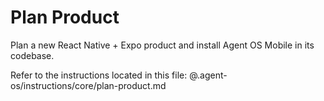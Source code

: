 # Plan Product

Plan a new React Native + Expo product and install Agent OS Mobile in its codebase.

Refer to the instructions located in this file:
@.agent-os/instructions/core/plan-product.md
